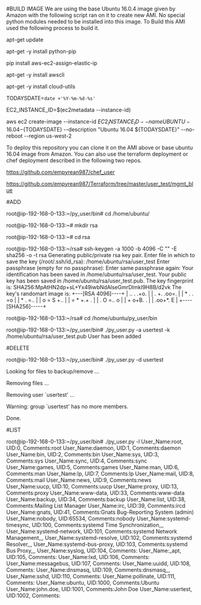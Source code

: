 #BUILD IMAGE
We are using the base Ubuntu 16.0.4 image given by Amazon with the following script ran on it to create new AMI. No special python modules needed to be installed into this image.
To Build this AMI used the following process to build it.

apt-get update

apt-get -y install python-pip

pip install aws-ec2-assign-elastic-ip

apt-get -y install awscli

apt-get -y install cloud-utils

TODAYSDATE=`date +'%Y-%m-%d-%s'`

EC2_INSTANCE_ID=$(ec2metadata --instance-id)

aws ec2 create-image --instance-id $EC2_INSTANCE_ID --name UBUNTU-16.04-${TODAYSDATE} --description "Ubuntu 16.04 ${TODAYSDATE}" --no-reboot --region us-west-2

To deploy this repository you can clone it on the AMI above or base ubuntu 16.04 image from Amazon. You can also use the terraform deployment or chef deployment described in the following two repos.

https://github.com/empyrean987/chef_user

https://github.com/empyrean987/Terraform/tree/master/user_test/mgmt_blue


#ADD

root@ip-192-168-0-133:~/py_user/bin# cd /home/ubuntu/

root@ip-192-168-0-133:~# mkdir rsa

root@ip-192-168-0-133:~# cd rsa

root@ip-192-168-0-133:~/rsa# ssh-keygen -a 1000 -b 4096 -C "" -E sha256 -o -t rsa
Generating public/private rsa key pair.
Enter file in which to save the key (/root/.ssh/id_rsa): /home/ubuntu/rsa/user_test
Enter passphrase (empty for no passphrase):
Enter same passphrase again:
Your identification has been saved in /home/ubuntu/rsa/user_test.
Your public key has been saved in /home/ubuntu/rsa/user_test.pub.
The key fingerprint is:
SHA256:MpAtHN2dp+sL+Yx49iwbNdAlseGmrDlmkI9H8B/d2vk
The key's randomart image is:
+---[RSA 4096]----+
|    .. . .+o.    |
|   . +. .oo=.    |
|    * . . =o     |
|     * . =..     |
|    o = S +..    |
|     = * +.+ .   |
|    . O =.. o    |
|     + o+B.  .   |
|      .oo+*.  E  |
+----[SHA256]-----+

root@ip-192-168-0-133:~/rsa# cd /home/ubuntu/py_user/bin

root@ip-192-168-0-133:~/py_user/bin# ./py_user.py -a usertest -k /home/ubuntu/rsa/user_test.pub
User has been added


#DELETE

root@ip-192-168-0-133:~/py_user/bin# ./py_user.py -d usertest

Looking for files to backup/remove ...

Removing files ...

Removing user `usertest' ...

Warning: group `usertest' has no more members.

Done.


#LIST

root@ip-192-168-0-133:~/py_user/bin# ./py_user.py -l
User_Name:root, UID:0, Comments:root
User_Name:daemon, UID:1, Comments:daemon
User_Name:bin, UID:2, Comments:bin
User_Name:sys, UID:3, Comments:sys
User_Name:sync, UID:4, Comments:sync
User_Name:games, UID:5, Comments:games
User_Name:man, UID:6, Comments:man
User_Name:lp, UID:7, Comments:lp
User_Name:mail, UID:8, Comments:mail
User_Name:news, UID:9, Comments:news
User_Name:uucp, UID:10, Comments:uucp
User_Name:proxy, UID:13, Comments:proxy
User_Name:www-data, UID:33, Comments:www-data
User_Name:backup, UID:34, Comments:backup
User_Name:list, UID:38, Comments:Mailing List Manager
User_Name:irc, UID:39, Comments:ircd
User_Name:gnats, UID:41, Comments:Gnats Bug-Reporting System (admin)
User_Name:nobody, UID:65534, Comments:nobody
User_Name:systemd-timesync, UID:100, Comments:systemd Time Synchronization,,,
User_Name:systemd-network, UID:101, Comments:systemd Network Management,,,
User_Name:systemd-resolve, UID:102, Comments:systemd Resolver,,,
User_Name:systemd-bus-proxy, UID:103, Comments:systemd Bus Proxy,,,
User_Name:syslog, UID:104, Comments:
User_Name:_apt, UID:105, Comments:
User_Name:lxd, UID:106, Comments:
User_Name:messagebus, UID:107, Comments:
User_Name:uuidd, UID:108, Comments:
User_Name:dnsmasq, UID:109, Comments:dnsmasq,,,
User_Name:sshd, UID:110, Comments:
User_Name:pollinate, UID:111, Comments:
User_Name:ubuntu, UID:1000, Comments:Ubuntu
User_Name:john.doe, UID:1001, Comments:John Doe
User_Name:usertest, UID:1002, Comments: